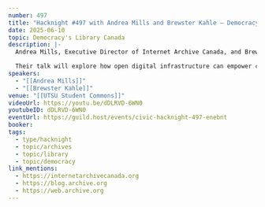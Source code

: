 ```yaml
---
number: 497
title: "Hacknight #497 with Andrea Mills and Brewster Kahle – Democracy's Library Canada"
date: 2025-06-10
topic: Democracy's Library Canada
description: |-
  Andrea Mills, Executive Director of Internet Archive Canada, and Brewster Kahle, founder of Internet Archive, will share the vision behind Democracy’s Library—a global initiative to provide free, permanent access to government and civic information.

  Their talk will explore how open digital infrastructure can empower citizens, preserve public knowledge, and strengthen democratic engagement.
speakers:
  - "[[Andrea Mills]]"
  - "[[Brewster Kahle]]"
venue: "[[UTSU Student Commons]]"
videoUrl: https://youtu.be/dDLRVD-6WN0
youtubeID: dDLRVD-6WN0
eventUrl: https://guild.host/events/civic-hacknight-497-enebnt
booker: 
tags:
  - type/hacknight
  - topic/archives
  - topic/library
  - topic/democracy
link_mentions:
  - https://internetarchivecanada.org
  - https://blog.archive.org
  - https://web.archive.org
---
```

